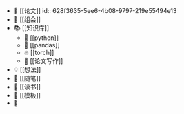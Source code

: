- 📃 [[论文]]
  id:: 628f3635-5ee6-4b08-9797-219e55494e13
- 💾 [[组会]]
- 📚 [[知识库]]
	- 🐍 [[python]]
	- 🐼 [[pandas]]
	- 🔥 [[torch]]
	- 📝 [[论文写作]]
- 💡   [[想法]]
- 🛀 [[随笔]]
- 📖 [[读书]]
- 📐 [[模板]]
- 💬